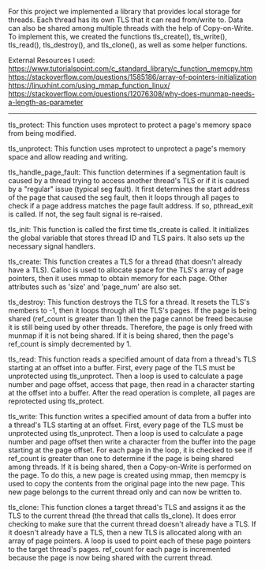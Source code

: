 For this project we implemented a library that provides local storage for threads. Each thread has its own TLS that it can read from/write to. Data can also be shared among multiple threads with the help of Copy-on-Write. To implement this, we created the functions tls_create(), tls_write(), tls_read(), tls_destroy(), and tls_clone(), as well as some helper functions.

External Resources I used:
https://www.tutorialspoint.com/c_standard_library/c_function_memcpy.htm
https://stackoverflow.com/questions/1585186/array-of-pointers-initialization
https://linuxhint.com/using_mmap_function_linux/
https://stackoverflow.com/questions/12076308/why-does-munmap-needs-a-length-as-parameter

____________________________________________________________________________________

tls_protect: This function uses mprotect to protect a page's memory space from being modified.

tls_unprotect: This function uses mprotect to unprotect a page's memory space and allow reading and writing.

tls_handle_page_fault: This function determines if a segmentation fault is caused by a thread trying to access another thread's TLS or if it is caused by a "regular" issue (typical seg fault). It first determines the start address of the page that caused the seg fault, then it loops through all pages to check if a page address matches the page fault address. If so, pthread_exit is called. If not, the seg fault signal is re-raised.

tls_init: This function is called the first time tls_create is called. It initializes the global variable that stores thread ID and TLS pairs. It also sets up the necessary signal handlers.

tls_create: This function creates a TLS for a thread (that doesn't already have a TLS). Calloc is used to allocate space for the TLS's array of page pointers, then it uses mmap to obtain memory for each page. Other attributes such as 'size' and 'page_num' are also set.

tls_destroy: This function destroys the TLS for a thread. It resets the TLS's members to -1, then it loops through all the TLS's pages. If the page is being shared (ref_count is greater than 1) then the page cannot be freed because it is still being used by other threads. Therefore, the page is only freed with munmap if it is not being shared. If it is being shared, then the page's ref_count is simply decremented by 1.

tls_read: This function reads a specified amount of data from a thread's TLS starting at an offset into a buffer. First, every page of the TLS must be unprotected using tls_unprotect. Then a loop is used to calculate a page number and page offset, access that page, then read in a character starting at the offset into a buffer. After the read operation is complete, all pages are reprotected using tls_protect.

tls_write: This function writes a specified amount of data from a buffer into a thread's TLS starting at an offset. First, every page of the TLS must be unprotected using tls_unprotect. Then a loop is used to calculate a page number and page offset then write a character from the buffer into the page starting at the page offset. For each page in the loop, it is checked to see if ref_count is greater than one to determine if the page is being shared among threads. If it is being shared, then a Copy-on-Write is performed on the page. To do this, a new page is created using mmap, then memcpy is used to copy the contents from the original page into the new page. This new page belongs to the current thread only and can now be written to.

tls_clone: This function clones a target thread's TLS and assigns it as the TLS to the current thread (the thread that calls tls_clone). It does error checking to make sure that the current thread doesn't already have a TLS. If it doesn't already have a TLS, then a new TLS is allocated along with an array of page pointers. A loop is used to point each of these page pointers to the target thread's pages. ref_count for each page is incremented because the page is now being shared with the current thread.